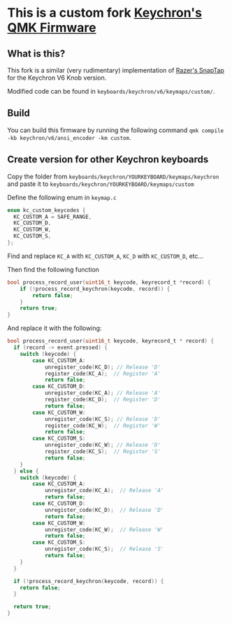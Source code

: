 # This is a custom fork [Keychron's QMK Firmware](https://github.com/Keychron/qmk_firmware)

## What is this?

This fork is a similar (very rudimentary) implementation of [Razer's SnapTap](https://www.razer.com/technology/snap-tap-mode) for the Keychron V6 Knob version.

Modified code can be found in `keyboards/keychron/v6/keymaps/custom/`.

## Build

You can build this firmware by running the following command `qmk compile -kb keychron/v6/ansi_encoder -km custom`.

## Create version for other Keychron keyboards

Copy the folder from `keyboards/keychron/YOURKEYBOARD/keymaps/keychron` and paste it to `keyboards/keychron/YOURKEYBOARD/keymaps/custom`

Define the following enum in `keymap.c`

``` c
enum kc_custom_keycodes {
  KC_CUSTOM_A = SAFE_RANGE,
  KC_CUSTOM_D,
  KC_CUSTOM_W,
  KC_CUSTOM_S,
};
```

Find and replace `KC_A` with `KC_CUSTOM_A`, `KC_D` with `KC_CUSTOM_D`, etc...

Then find the following function

``` c
bool process_record_user(uint16_t keycode, keyrecord_t *record) {
    if (!process_record_keychron(keycode, record)) {
        return false;
    }
    return true;
}
```

And replace it with the following:

``` c
bool process_record_user(uint16_t keycode, keyrecord_t * record) {
  if (record -> event.pressed) {
    switch (keycode) {
        case KC_CUSTOM_A:
            unregister_code(KC_D); // Release 'D'
            register_code(KC_A);  // Register 'A'
            return false;
        case KC_CUSTOM_D:
            unregister_code(KC_A); // Release 'A'
            register_code(KC_D);  // Register 'D'
            return false;
        case KC_CUSTOM_W:
            unregister_code(KC_S); // Release 'D'
            register_code(KC_W);  // Register 'W'
            return false;
        case KC_CUSTOM_S:
            unregister_code(KC_W); // Release 'D'
            register_code(KC_S);  // Register 'S'
            return false;
    }
  } else {
    switch (keycode) {
        case KC_CUSTOM_A:
            unregister_code(KC_A);  // Release 'A'
            return false;
        case KC_CUSTOM_D:
            unregister_code(KC_D);  // Release 'D'
            return false;
        case KC_CUSTOM_W:
            unregister_code(KC_W);  // Release 'W'
            return false;
        case KC_CUSTOM_S:
            unregister_code(KC_S);  // Release 'S'
            return false;
    }
  }

  if (!process_record_keychron(keycode, record)) {
    return false;
  }

  return true;
}
```
